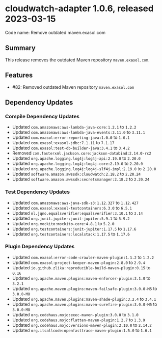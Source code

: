 # cloudwatch-adapter 1.0.6, released 2023-03-15

Code name: Remove outdated maven.exasol.com

## Summary

This release removes the outdated Maven repository `maven.exasol.com`.

## Features

* #82: Removed outdated Maven repository `maven.exasol.com`

## Dependency Updates

### Compile Dependency Updates

* Updated `com.amazonaws:aws-lambda-java-core:1.2.1` to `1.2.2`
* Updated `com.amazonaws:aws-lambda-java-events:3.11.0` to `3.11.1`
* Updated `com.exasol:error-reporting-java:1.0.0` to `1.0.1`
* Updated `com.exasol:exasol-jdbc:7.1.11` to `7.1.17`
* Updated `com.exasol:test-db-builder-java:3.4.1` to `3.4.2`
* Removed `com.fasterxml.jackson.core:jackson-databind:2.14.0-rc2`
* Updated `org.apache.logging.log4j:log4j-api:2.19.0` to `2.20.0`
* Updated `org.apache.logging.log4j:log4j-core:2.19.0` to `2.20.0`
* Updated `org.apache.logging.log4j:log4j-slf4j-impl:2.19.0` to `2.20.0`
* Updated `software.amazon.awssdk:cloudwatch:2.18.2` to `2.20.24`
* Updated `software.amazon.awssdk:secretsmanager:2.18.2` to `2.20.24`

### Test Dependency Updates

* Updated `com.amazonaws:aws-java-sdk-s3:1.12.327` to `1.12.427`
* Updated `com.exasol:exasol-testcontainers:6.3.0` to `6.5.1`
* Updated `nl.jqno.equalsverifier:equalsverifier:3.10.1` to `3.14`
* Updated `org.junit.jupiter:junit-jupiter:5.9.1` to `5.9.2`
* Updated `org.mockito:mockito-core:4.8.1` to `5.2.0`
* Updated `org.testcontainers:junit-jupiter:1.17.5` to `1.17.6`
* Updated `org.testcontainers:localstack:1.17.5` to `1.17.6`

### Plugin Dependency Updates

* Updated `com.exasol:error-code-crawler-maven-plugin:1.1.2` to `1.2.2`
* Updated `com.exasol:project-keeper-maven-plugin:2.8.0` to `2.9.4`
* Updated `io.github.zlika:reproducible-build-maven-plugin:0.15` to `0.16`
* Updated `org.apache.maven.plugins:maven-enforcer-plugin:3.1.0` to `3.2.1`
* Updated `org.apache.maven.plugins:maven-failsafe-plugin:3.0.0-M5` to `3.0.0-M8`
* Updated `org.apache.maven.plugins:maven-shade-plugin:3.2.4` to `3.4.1`
* Updated `org.apache.maven.plugins:maven-surefire-plugin:3.0.0-M5` to `3.0.0-M8`
* Updated `org.codehaus.mojo:exec-maven-plugin:3.0.0` to `3.1.0`
* Updated `org.codehaus.mojo:flatten-maven-plugin:1.2.7` to `1.3.0`
* Updated `org.codehaus.mojo:versions-maven-plugin:2.10.0` to `2.14.2`
* Updated `org.itsallcode:openfasttrace-maven-plugin:1.5.0` to `1.6.1`

